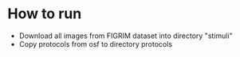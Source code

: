 # How to run

- Download all images from FIGRIM dataset into directory "stimuli"
- Copy protocols from osf to directory protocols